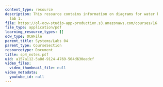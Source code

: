 ```yaml
---
content_type: resource
description: This resource contains information on diagrams for water bottle rocket
  lab 1.
file: https://ol-ocw-studio-app-production.s3.amazonaws.com/courses/16-01-unified-engineering-i-ii-iii-iv-fall-2005-spring-2006/a157a1125a8d91244769504d630eedcf_sp4_notes.pdf
file_type: application/pdf
learning_resource_types: []
ocw_type: OCWFile
parent_title: Systems/Labs 04
parent_type: CourseSection
resourcetype: Document
title: sp4_notes.pdf
uid: a157a112-5a8d-9124-4769-504d630eedcf
video_files:
  video_thumbnail_file: null
video_metadata:
  youtube_id: null
---
```


